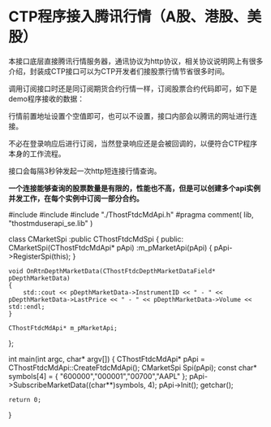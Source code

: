 # CTP程序接入腾讯行情（A股、港股、美股）

本接口底层直接腾讯行情服务器，通讯协议为http协议，相关协议说明网上有很多介绍，封装成CTP接口可以为CTP开发者们接股票行情节省很多时间。

调用订阅接口时还是同订阅期货合约行情一样，订阅股票合约代码即可，如下是demo程序接收的数据：

行情前置地址设置个空值即可，也可以不设置，接口内部会以腾讯的网址进行连接。

不必在登录响应后进行订阅，当然登录响应还是会被回调的，以便符合CTP程序本身的工作流程。

接口会每隔3秒钟发起一次http短连接行情查询。

**一个连接能够查询的股票数量是有限的，性能也不高，但是可以创建多个api实例并发工作，在每个实例中订阅一部分合约。**

#include <iostream>
#include <chrono>
#include "./ThostFtdcMdApi.h"
#pragma comment( lib, "thostmduserapi_se.lib" )

class CMarketSpi :public CThostFtdcMdSpi
{
public:
	CMarketSpi(CThostFtdcMdApi* pApi) :m_pMarketApi(pApi)
	{
		pApi->RegisterSpi(this);
	}

	void OnRtnDepthMarketData(CThostFtdcDepthMarketDataField* pDepthMarketData)
	{
		std::cout << pDepthMarketData->InstrumentID << " - " << pDepthMarketData->LastPrice << " - " << pDepthMarketData->Volume << std::endl;
	}
	
	CThostFtdcMdApi* m_pMarketApi;
};

int main(int argc, char* argv[])
{
	CThostFtdcMdApi* pApi = CThostFtdcMdApi::CreateFtdcMdApi();
	CMarketSpi Spi(pApi);
	const char* symbols[4] = { "600000","000001","00700","AAPL" };
	pApi->SubscribeMarketData((char**)symbols, 4);
	pApi->Init();
	getchar();

	return 0;

}

